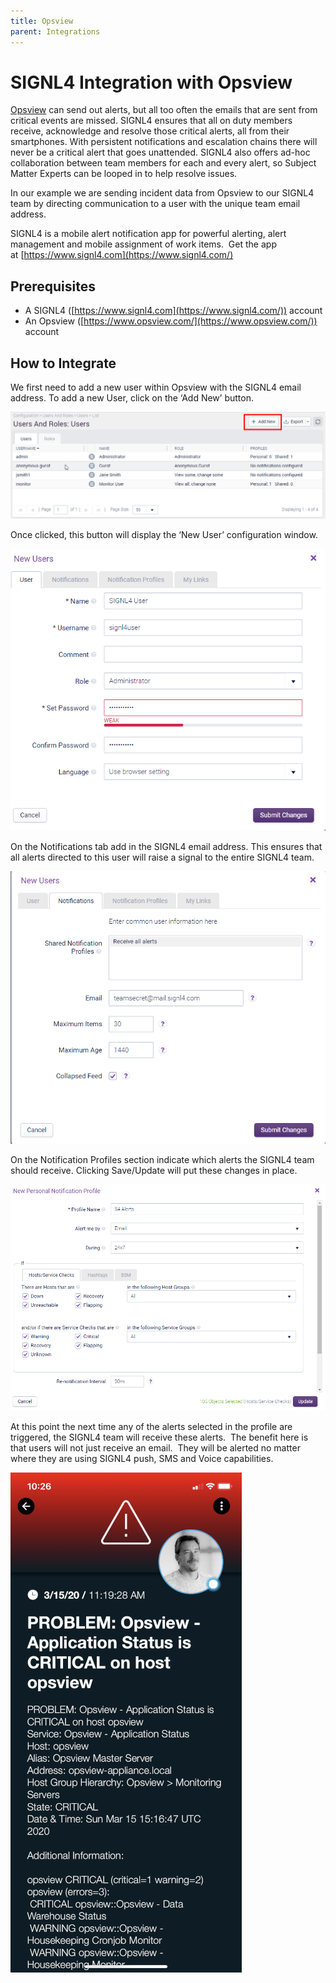 ```yaml
---
title: Opsview
parent: Integrations
---
```


# SIGNL4 Integration with Opsview

[Opsview](https://www.opsview.com/) can send out alerts, but all too often the emails that are sent from critical events are missed. SIGNL4 ensures that all on duty members receive, acknowledge and resolve those critical alerts, all from their smartphones. With persistent notifications and escalation chains there will never be a critical alert that goes unattended. SIGNL4 also offers ad-hoc collaboration between team members for each and every alert, so Subject Matter Experts can be looped in to help resolve issues.

In our example we are sending incident data from Opsview to our SIGNL4 team by directing communication to a user with the unique team email address.

SIGNL4 is a mobile alert notification app for powerful alerting, alert management and mobile assignment of work items.  Get the app at [https://www.signl4.com](https://www.signl4.com/)

## Prerequisites

- A SIGNL4 ([https://www.signl4.com](https://www.signl4.com/)) account
- An Opsview ([https://www.opsview.com/](https://www.opsview.com/)) account

## How to Integrate

We first need to add a new user within Opsview with the SIGNL4 email address. To add a new User, click on the ‘Add New’ button.

![Opsview](opsview.png)

Once clicked, this button will display the ‘New User’ configuration window.

![Opsview User 1](opsview-user-1.png)

On the Notifications tab add in the SIGNL4 email address. This ensures that all alerts directed to this user will raise a signal to the entire SIGNL4 team.

![Opsview User 2](opsview-user-2.png)

On the Notification Profiles section indicate which alerts the SIGNL4 team should receive. Clicking Save/Update will put these changes in place.

![Opsview User 3](opsview-user-3.png)

At this point the next time any of the alerts selected in the profile are triggered, the SIGNL4 team will receive these alerts.  The benefit here is that users will not just receive an email.  They will be alerted no matter where they are using SIGNL4 push, SMS and Voice capabilities.

![Opsview SIGNL4 Alert](opsview-s4-alert.png)
